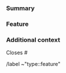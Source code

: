 <!-- 
    Make sure that your title always starts with the issue id, following a short comment.
    Examples: "#52: ...", "#52: ...", "WIP: #22: ..." or even "RFC: #57: ...".
-->

<!-- If your branch is based on another merge-request, please note this using the blockquote below. -->
<!-- > This merge-request is based on !XX -->

### Summary

<!-- A clear and concise summary about what you've changed / added. -->
<!-- Example: Add missing types for .unique function. -->



### Feature

<!-- A short demonstration of your feature. -->



### Additional context

<!-- If this is an RFC, this will be the place to propose ideas. -->

<!-- If there are things you know which might raise questions, either re-consider your implementation or
     describe why you've implemented things the way you did. E.g. if a non-expected behaviour is intentional -->

<!-- Remove this section if you don't have anything else to state. -->



Closes #

/label ~"type::feature"
